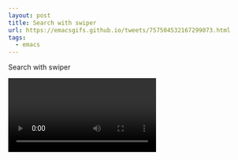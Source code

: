 ```yaml
---
layout: post
title: Search with swiper
url: https://emacsgifs.github.io/tweets/757504532167299073.html
tags:
  - emacs
---
```


Search with swiper

<video controls autoplay>
  <source src="/public/videos/757504532167299073.mp4" type="video/mp4">
    Sorry your browser does not support the video tag, maybe time to upgrade?
</video>
